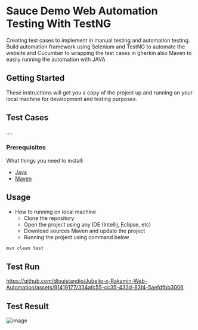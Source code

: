 # Sauce Demo Web Automation Testing With TestNG

Creating test cases to implement in manual testing and automation testing. Build
automation framework using Selenium and TestNG to automate the website and Cucumber to wrapping the test
cases in gherkin also Maven to easily running the automation with JAVA

## Getting Started

These instructions will get you a copy of the project up and running on your local machine for development and testing purposes.

## Test Cases
....

### Prerequisites
What things you need to install:
- [Java](https://www.oracle.com/id/java/technologies/downloads/)
- [Maven](https://maven.apache.org/download.cgi)

## Usage
* How to running on local machine
    - Clone the repository
    - Open the project using any IDE (Intellij, Eclipse, etc)
    - Download sources Maven and update the project
    - Running the project using command below

````bash
mvn clean test
````


## Test Run
https://github.com/dlouistandio/Jubelio-x-Rakamin-Web-Automation/assets/91419177/334afc55-cc35-433d-83f4-5aefdfbb3006

## Test Result
![image](https://github.com/dlouistandio/Jubelio-x-Rakamin-Web-Automation/assets/91419177/951fdb0f-0992-4a8f-81de-368ec6e88580)
